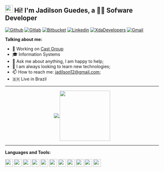 ## <img src="https://raw.githubusercontent.com/jadilson12/jadilson12/master/assets/hi.gif" width="25"> Hi! I'm Jadilson Guedes, a 👨‍💻 Sofware Developer

[![Github](https://img.shields.io/badge/-Github-000?style=flat-square&logo=Github&logoColor=white)](https://github.com/jadilson12)
[![Gitlab](http://img.shields.io/badge/-Gitlab-388e3c?style=flat-square&logo=Gitlab&logoColor=white)](https://gitlab.com/jadilson12)
[![Bitbucket](http://img.shields.io/badge/-Bitbucket-006db3?style=flat-square&logo=bitbucket&logoColor=white)](https://bitbucket.org/jadilson12)
[![Linkedin](https://img.shields.io/badge/-LinkedIn-blue?style=flat-square&logo=Linkedin&logoColor=white)](https://www.linkedin.com/in/jadilson12/)
[![XdaDevelopers](http://img.shields.io/badge/-Developers-f57c00?style=flat-square&logo=xda-developers&logoColor=212121)](https://forum.xda-developers.com/member.php?u=7134408)
[![Gmail](http://img.shields.io/badge/-Gmail-8e24aa?style=flat-square&logo=Gmail&logoColor=white)](mailto:jadilson12@gmail.com)

**Talking about me:**

- 💼 Working on [Cast Group](https://www.castgroup.com.br/)
- 🎓 Information Systems
- 💬 Ask me about anything, I am happy to help;
- 🔧 I am always looking to learn new technologies;
- 📫 How to reach me: jadilson12@gmail.com;
- 🇧🇷 Live in Brazil

---

<p align="center">
  <a href="https://github.com/jadilson12/github-readme-stats">
    <img
      align="center"
      src="https://github-readme-stats.vercel.app/api/top-langs/?username=jadilson12&layout=compact&theme=dracula"
    />
  </a>
  <a href="https://github.com/jadilson12/github-readme-stats">
    <img
      align="center"
      height="165"
      src="https://github-readme-stats.vercel.app/api?username=jadilson12&show_icons=true&theme=dracula"
    />
  </a>
</p>

---

**Languages and Tools:**

<img height="25" src="https://img.shields.io/badge/javascript-ffff00.svg?&style=for-the-badge&logo=javascript&logoColor=000"></img>
<img height="25" src="https://img.shields.io/badge/typescript-33adff.svg?&style=for-the-badge&logo=typescript&logoColor=white"></img>
<img height="25" src="https://img.shields.io/badge/nodejs-00b300.svg?&style=for-the-badge&logo=node.js&logoColor=white"></img>
<img height="25" src="https://img.shields.io/badge/nestjs-red.svg?&style=flat-square&logo=nestjs&logoColor=white"> </img>
<img height="25" src="https://img.shields.io/badge/angular-red.svg?&style=flat-square&logo=angular&logoColor=white"> </img>
<img height="25" src="https://img.shields.io/badge/react-000033.svg?&style=flat-square&logo=react&logoColor=white"> </img>
<img height="25" src="https://img.shields.io/badge/react_native-62DAFB.svg?&style=for-the-badge&logo=react&logoColor=white"> </img>
<img height="25" src="https://img.shields.io/badge/php-4da6ff.svg?&style=flat-square&logo=php&logoColor=white"> </img>
<img height="25" src="https://img.shields.io/badge/laravel-red.svg?&style=flat-square&logo=laravel&logoColor=white"> </img>
<img height="25" src="https://img.shields.io/badge/material-33adff.svg?&style=flat-square&logo=material-ui&logoColor=white"> </img>
<img height="25" src="https://img.shields.io/badge/bootstrap-33adff.svg?&style=flat-square&logo=bootstrap&logoColor=white"> </img>
